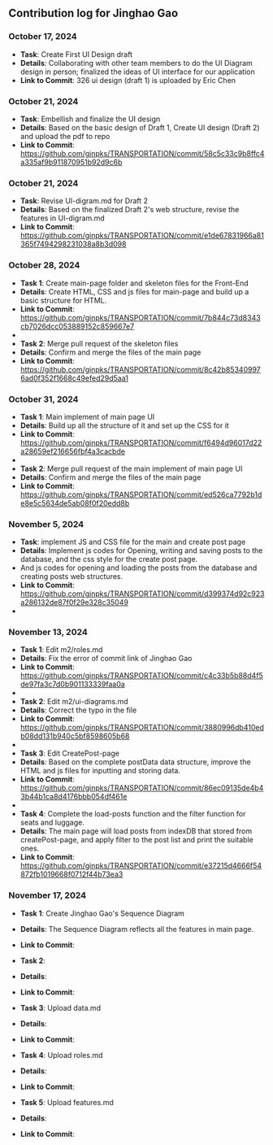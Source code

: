 ## Contribution log for Jinghao Gao

### October 17, 2024
- **Task**: Create First UI Design draft
- **Details**: Collaborating with other team members to do the UI Diagram design in person; finalized the ideas of UI interface for our application
- **Link to Commit**: 326 ui design (draft 1) is uploaded by Eric Chen

### October 21, 2024
- **Task**: Embellish and finalize the UI design
- **Details**: Based on the basic design of Draft 1, Create UI design (Draft 2) and upload the pdf to repo
- **Link to Commit**: https://github.com/ginpks/TRANSPORTATION/commit/58c5c33c9b8ffc4a335af9b911870951b92d9c6b

### October 21, 2024
- **Task**: Revise UI-digram.md for Draft 2
- **Details**: Based on the finalized Draft 2's web structure, revise the features in UI-digram.md
- **Link to Commit**: https://github.com/ginpks/TRANSPORTATION/commit/e1de67831966a81365f7494298231038a8b3d098

### October 28, 2024
- **Task 1**: Create main-page folder and skeleton files for the Front-End
- **Details**: Create HTML, CSS and js files for main-page and build up a basic structure for HTML.
- **Link to Commit**: https://github.com/ginpks/TRANSPORTATION/commit/7b844c73d8343cb7026dcc053889152c859667e7
-
- **Task 2**: Merge pull request of the skeleton files
- **Details**: Confirm and merge the files of the main page
- **Link to Commit**: https://github.com/ginpks/TRANSPORTATION/commit/8c42b853409976ad0f352f1668c49efed29d5aa1

### October 31, 2024
- **Task 1**: Main implement of main page UI
- **Details**: Build up all the structure of it and set up the CSS for it
- **Link to Commit**: https://github.com/ginpks/TRANSPORTATION/commit/f6494d96017d22a28659ef216656fbf4a3cacbde
-
- **Task 2**: Merge pull request of the main implement of main page UI
- **Details**: Confirm and merge the files of the main page
- **Link to Commit**: https://github.com/ginpks/TRANSPORTATION/commit/ed526ca7792b1de8e5c5634de5ab08f0f20edd8b

### November 5, 2024
- **Task**: implement JS and CSS file for the main and create post page
- **Details**: Implement js codes for Opening, writing and saving posts to the database, and the css style for the create post page.
- And js codes for opening and loading the posts from the database and creating posts web structures.
- **Link to Commit**: https://github.com/ginpks/TRANSPORTATION/commit/d399374d92c923a286132de87f0f29e328c35049
-

### November 13, 2024
- **Task 1**: Edit m2/roles.md
- **Details**: Fix the error of commit link of Jinghao Gao
- **Link to Commit**: https://github.com/ginpks/TRANSPORTATION/commit/c4c33b5b88d4f5de97fa3c7d0b901133339faa0a
-
- **Task 2**: Edit m2/ui-diagrams.md
- **Details**: Correct the typo in the file
- **Link to Commit**: https://github.com/ginpks/TRANSPORTATION/commit/3880996db410edb08dd131b940c5bf8598605b68
- 
- **Task 3**: Edit CreatePost-page
- **Details**: Based on the complete postData data structure, improve the HTML and js files for inputting and storing data.
- **Link to Commit**: https://github.com/ginpks/TRANSPORTATION/commit/86ec09135de4b43b44b1ca8d4176bbb054df461e
-
- **Task 4**: Complete the load-posts function and the filter function for seats and luggage.
- **Details**: The main page will load posts from indexDB that stored from createPost-page, and apply filter to the post list and print the suitable ones.
- **Link to Commit**: https://github.com/ginpks/TRANSPORTATION/commit/e37215d4666f54872fb1019668f0712f44b73ea3

### November 17, 2024
- **Task 1**: Create Jinghao Gao's Sequence Diagram
- **Details**: The Sequence Diagram reflects all the features in main page.
- **Link to Commit**: 

- **Task 2**: 
- **Details**: 
- **Link to Commit**:

- **Task 3**: Upload data.md
- **Details**: 
- **Link to Commit**:

- **Task 4**: Upload roles.md
- **Details**: 
- **Link to Commit**:

- **Task 5**: Upload features.md
- **Details**: 
- **Link to Commit**: 
